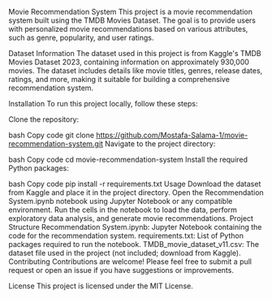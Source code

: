 Movie Recommendation System
This project is a movie recommendation system built using the TMDB Movies Dataset. The goal is to provide users with personalized movie recommendations based on various attributes, such as genre, popularity, and user ratings.

Dataset Information
The dataset used in this project is from Kaggle's TMDB Movies Dataset 2023, containing information on approximately 930,000 movies. The dataset includes details like movie titles, genres, release dates, ratings, and more, making it suitable for building a comprehensive recommendation system.

Installation
To run this project locally, follow these steps:

Clone the repository:

bash
Copy code
git clone https://github.com/Mostafa-Salama-1/movie-recommendation-system.git
Navigate to the project directory:

bash
Copy code
cd movie-recommendation-system
Install the required Python packages:

bash
Copy code
pip install -r requirements.txt
Usage
Download the dataset from Kaggle and place it in the project directory.
Open the Recommendation System.ipynb notebook using Jupyter Notebook or any compatible environment.
Run the cells in the notebook to load the data, perform exploratory data analysis, and generate movie recommendations.
Project Structure
Recommendation System.ipynb: Jupyter Notebook containing the code for the recommendation system.
requirements.txt: List of Python packages required to run the notebook.
TMDB_movie_dataset_v11.csv: The dataset file used in the project (not included; download from Kaggle).
Contributing
Contributions are welcome! Please feel free to submit a pull request or open an issue if you have suggestions or improvements.

License
This project is licensed under the MIT License.
